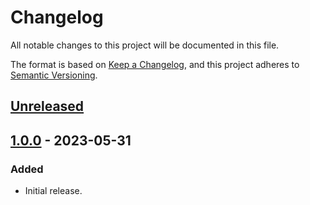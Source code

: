 # Changelog
All notable changes to this project will be documented in this file.

The format is based on [Keep a Changelog](https://keepachangelog.com/en/1.0.0/),
and this project adheres to [Semantic Versioning](https://semver.org/spec/v2.0.0.html).

## [Unreleased]

## [1.0.0] - 2023-05-31
### Added
- Initial release.

[Unreleased]: https://github.com/supernovus/lum.dirstack.php/compare/v1.0.0...HEAD
[1.0.0]: https://github.com/supernovus/lum.dirstack.php/releases/tag/v1.0.0

